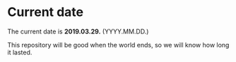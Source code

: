 # Current date

The current date is **2019.03.29.** (YYYY.MM.DD.)

This repository will be good when the world ends, so we will know how long it lasted.